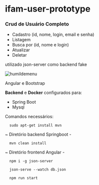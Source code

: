# ifam-user-prototype
### Crud de Usuário Completo


* Cadastro (id, nome, login, email e senha)
* Listagem 
* Busca por (id, nome e login)
* Atualizar 
* Deletar

utilizado json-server como backend fake

![humildemenu](https://user-images.githubusercontent.com/68599201/128580480-0b11c30a-33a4-49b9-b734-9af62d278d52.png)

Angular e Bootstrap

**Backend** e **Docker** configurados para:
* Spring Boot
* Mysql

Comandos necessários:

      sudo apt-get install mvn

  ~ Diretório backend Springboot -
      
      mvn clean install
      
  ~ Diretório frontend Angular - 
  
      npm i -g json-server
      
      json-serve --watch db.json
      
      npm run start
   
